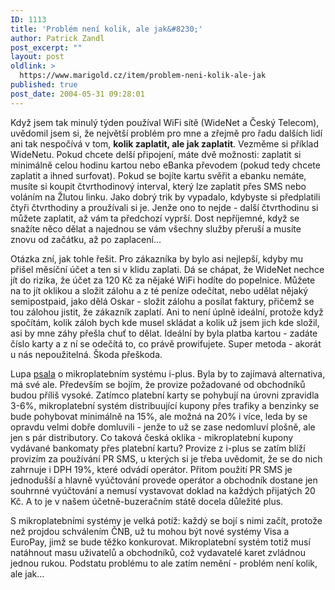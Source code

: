 ```yaml
---
ID: 1113
title: 'Problém není kolik, ale jak&#8230;'
author: Patrick Zandl
post_excerpt: ""
layout: post
oldlink: >
  https://www.marigold.cz/item/problem-neni-kolik-ale-jak
published: true
post_date: 2004-05-31 09:28:01
---
```

<p>
Když jsem tak minulý týden používal WiFi sítě (WideNet a Český Telecom), uvědomil jsem si, že největší problém pro mne a zřejmě pro řadu dalších lidí ani tak nespočívá v tom, <b>kolik zaplatit, ale jak zaplatit</b>. Vezměme si příklad WideNetu. Pokud chcete delší připojení, máte dvě možnosti: zaplatit si minimálně celou hodinu kartou nebo eBanka převodem (pokud tedy chcete zaplatit a ihned surfovat). Pokud se bojíte kartu svěřit a ebanku nemáte, musíte si koupit čtvrthodinový interval, který lze zaplatit přes SMS nebo voláním na Žlutou linku. Jako dobrý trik by vypadalo, kdybyste si předplatili čtyři čtvrthodiny a proužívali si je. Jenže ono to nejde - další čtvrthodinu si můžete zaplatit, až vám ta předchozí vyprší. Dost nepříjemné, když se snažíte něco dělat a najednou se vám všechny služby přeruší a musíte znovu od začátku, až po zaplacení...</p>

<p>
Otázka zní, jak tohle řešit. Pro zákazníka by bylo asi nejlepší, kdyby mu přišel měsíční účet a ten si v klidu zaplati. Dá se chápat, že WideNet nechce jít do rizika, že účet za 120 Kč za nějaké WiFi hodíte do popelnice. Můžete na to jít oklikou a složit zálohu a z té peníze odečítat, nebo udělat nějaký semipostpaid, jako dělá Oskar - složit zálohu a posílat faktury, přičemž se tou zálohou jistit, že zákazník zaplatí. Ani to není úplně ideální, protože když spočítám, kolik záloh bych kde musel skládat a kolik už jsem jich kde složil, asi by mne záhy přešla chuť to dělat. Ideální by byla platba kartou - zadáte číslo karty a z ní se odečítá to, co právě prowifujete. Super metoda - akorát u nás nepoužitelná. Škoda přeškoda. </p>

<p>
Lupa <a href="http://www.lupa.cz/clanek.php3?show=3401">psala</a> o mikroplatebním systému i-plus. Byla by to zajímavá alternativa, má své ale. Především se bojím, že provize požadované od obchodníků budou příliš vysoké. Zatímco platební karty se pohybují na úrovni zpravidla 3-6%, mikroplatební systém distribuující kupony přes trafiky a benzinky se bude pohybovat minimálně na 15%, ale možná na 20% i více, leda by se opravdu velmi dobře domluvili - jenže to už se zase nedomluví plošně, ale jen s pár distributory. Co taková česká oklika - mikroplatební kupony vydávané bankomaty přes platební kartu? Provize z i-plus se zatím blíží provizím za používání PR SMS, u kterých si je třeba uvědomit, že se do nich zahrnuje i DPH 19%, které odvádí operátor. Přitom použití PR SMS je jednodušší a hlavně vyúčtování provede operátor a obchodník dostane jen souhrnné vyúčtování a nemusí vystavovat doklad na každých přijatých 20 Kč. A to je v našem účetně-buzeračním státě docela důležité plus. </p>

<p>
S mikroplatebními systémy je velká potíž: každý se bojí s nimi začít, protože než projdou schválením ČNB, už tu mohou být nové systémy Visa a EuroPay, jimž se bude těžko konkurovat. Mikroplatební systém totiž musí natáhnout masu uživatelů a obchodníků, což vydavatelé karet zvládnou jednou rukou.  Podstatu problému to ale zatím nemění - problém není kolik, ale jak...
</p>
